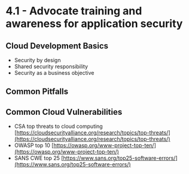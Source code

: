 # 4.1 - Advocate training and awareness for application security

## Cloud Development Basics

- Security by design
- Shared security responsibility
- Security as a business objective

## Common Pitfalls

## Common Cloud Vulnerabilities

- CSA top threats to cloud computing [https://cloudsecurityalliance.org/research/topics/top-threats/](https://cloudsecurityalliance.org/research/topics/top-threats/)
- OWASP top 10 [https://owasp.org/www-project-top-ten/](https://owasp.org/www-project-top-ten/)
- SANS CWE top 25 [https://www.sans.org/top25-software-errors/](https://www.sans.org/top25-software-errors/)
